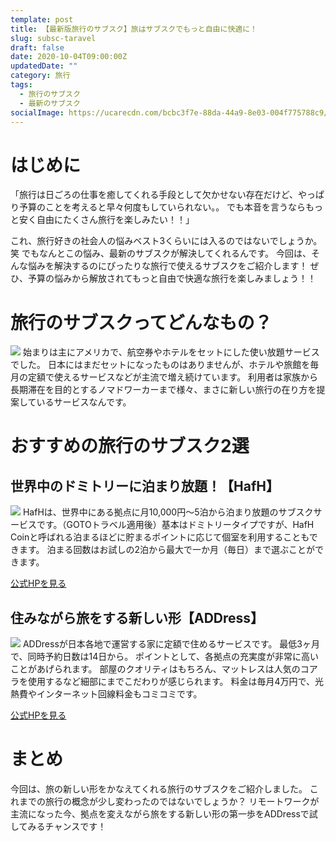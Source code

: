 ```yaml
---
template: post
title: 【最新版旅行のサブスク】旅はサブスクでもっと自由に快適に！
slug: subsc-taravel
draft: false
date: 2020-10-04T09:00:00Z
updatedDate: ""
category: 旅行
tags:
  - 旅行のサブスク
  - 最新のサブスク
socialImage: https://ucarecdn.com/bcbc3f7e-88da-44a9-8e03-004f775788c9/CanvaTravelerexploringrockyaridterrainduringvacation.jpg
---
```


# はじめに

「旅行は日ごろの仕事を癒してくれる手段として欠かせない存在だけど、やっぱり予算のことを考えると早々何度もしていられない。。
でも本音を言うならもっと安く自由にたくさん旅行を楽しみたい！！」

これ、旅行好きの社会人の悩みベスト3くらいには入るのではないでしょうか。笑
でもなんとこの悩み、最新のサブスクが解決してくれるんです。
今回は、そんな悩みを解決するのにぴったりな旅行で使えるサブスクをご紹介します！
ぜひ、予算の悩みから解放されてもっと自由で快適な旅行を楽しみましょう！！

# 旅行のサブスクってどんなもの？

![](https://ucarecdn.com/d2f8e252-c5e8-4d8f-87b7-87ec70e1048f/)
始まりは主にアメリカで、航空券やホテルをセットにした使い放題サービスでした。
日本にはまだセットになったものはありませんが、ホテルや旅館を毎月の定額で使えるサービスなどが主流で増え続けています。
利用者は家族から長期滞在を目的とするノマドワーカーまで様々、まさに新しい旅行の在り方を提案しているサービスなんです。

# おすすめの旅行のサブスク2選

## 世界中のドミトリーに泊まり放題！【HafH】

![](https://ucarecdn.com/8fae7b98-6779-4984-9350-26c6f3a6ef20/S__4202526.jpg)
HafHは、世界中にある拠点に月10,000円～5泊から泊まり放題のサブスクサービスです。（GOTOトラベル適用後）基本はドミトリータイプですが、HafH Coinと呼ばれる泊まるほどに貯まるポイントに応じて個室を利用することもできます。
泊まる回数はお試しの2泊から最大で一か月（毎日）まで選ぶことができます。

[公式HPを見る](https://www.hafh.com/)

## 住みながら旅をする新しい形【ADDress】

![](https://ucarecdn.com/831a7176-6862-4eff-9279-bd82d948450b/S__4202525.jpg)
ADDressが日本各地で運営する家に定額で住めるサービスです。
最低3ヶ月で、同時予約日数は14日から。
ポイントとして、各拠点の充実度が非常に高いことがあげられます。
部屋のクオリティはもちろん、マットレスは人気のコアラを使用するなど細部にまでこだわりが感じられます。
料金は毎月4万円で、光熱費やインターネット回線料金もコミコミです。

[公式HPを見る](https://address.love/)

# まとめ

今回は、旅の新しい形をかなえてくれる旅行のサブスクをご紹介しました。
これまでの旅行の概念が少し変わったのではないでしょうか？
リモートワークが主流になった今、拠点を変えながら旅をする新しい形の第一歩をADDressで試してみるチャンスです！




